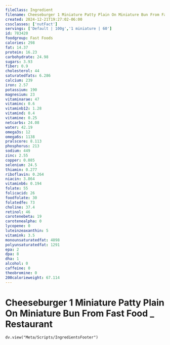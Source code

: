 ```yaml
---
fileClass: Ingredient
filename: Cheeseburger 1 Miniature Patty Plain On Miniature Bun From Fast Food _ Restaurant
created: 2024-12-21T19:27:02-06:00
cssclasses: ['nutFact']
servings: ['Default | 100g','1 miniature | 60']
id: 783420
foodgroup: Fast Foods
calories: 298
fat: 14.37
protein: 16.23
carbohydrate: 24.98
sugars: 3.93
fiber: 0.9
cholesterol: 44
saturatedfats: 6.286
calcium: 239
iron: 2.57
potassium: 190
magnesium: 23
vitaminarae: 47
vitaminc: 0.6
vitaminb12: 1.28
vitamind: 0.4
vitamine: 0.25
netcarbs: 24.08
water: 42.19
omega3s: 12
omega6s: 1138
pralscore: 8.113
phosphorus: 213
sodium: 449
zinc: 2.55
copper: 0.085
selenium: 24.5
thiamin: 0.277
riboflavin: 0.264
niacin: 3.864
vitaminb6: 0.194
folate: 55
folicacid: 26
foodfolate: 30
folatedfe: 73
choline: 37.4
retinol: 46
carotenebeta: 19
carotenealpha: 0
lycopene: 0
luteinzeaxanthin: 5
vitamink: 3.5
monounsaturatedfat: 4898
polyunsaturatedfat: 1291
epa: 2
dpa: 8
dha: 1
alcohol: 0
caffeine: 0
theobromine: 0
200calorieweight: 67.114
---
```


# Cheeseburger 1 Miniature Patty Plain On Miniature Bun From Fast Food _ Restaurant

```dataviewjs
dv.view("Meta/Scripts/IngredientsFooter")
```